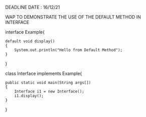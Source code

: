 DEADLINE DATE : 16/12/21   

WAP TO DEMONSTRATE THE USE OF THE DEFAULT METHOD IN INTERFACE


interface Example{

    default void display()
    {
        System.out.println("Hello from Default Method");
    }
}

 
class Interface implements Example{
 
    public static void main(String args[])
    {
        Interface i1 = new Interface();
        i1.display();
    }
}
